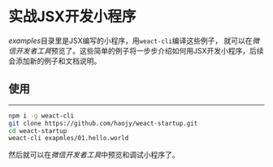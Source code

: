 # 实战JSX开发小程序 

*examples*目录里是JSX编写的小程序，用`weact-cli`编译这些例子， 就可以在*微信开发者工具*预览了。这些简单的例子将一步步介绍如何用JSX开发小程序，后续会添加新的例子和文档说明。


## 使用
---
```bash
npm i -g weact-cli
git clone https://github.com/haojy/weact-startup.git
cd weact-startup
weact-cli exapmles/01.hello.world
```

然后就可以在*微信开发者工具*中预览和调试小程序了。
